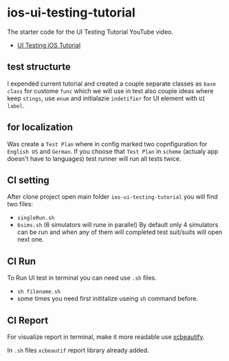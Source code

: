 # ios-ui-testing-tutorial
The starter code for the UI Testing Tutorial YouTube video. 
- [UI Testing iOS Tutorial](https://youtu.be/rmKbsQ41wVY)

## test structurte 
I expended current tutorial and created a couple separate classes as `base class` for custome `func`
which we will use in test also couple ideas where keep `stings`, use `enum` and initialazie `indetifier` for UI element with `UI label`.

## for localization
Was create a `Test Plan` where in config marked two copnfiguration for `English US` and `German`. If you choose that `Test Plan` in `scheme` 
(actualy app doesn't have to languages) test runner will run all tests twice. 

## CI setting
After clone project open main folder `ios-ui-testing-tutorial` you will find two files:
- `singleRun.sh`
- `6sims.sh` (6 simulators will rune in parallel)
By default only 4 simulators can be run and when any of them will completed test suit/suits will open next one. 

## CI Run
To Run UI test in terminal you can need use `.sh` files. 
- `sh filename.sh`
- some times you need first inititalize useing `sh` command before. 

## CI Report
For visualize report in terminal, make it more readable use [xcbeautify](https://github.com/thii/xcbeautify`).

In `.sh` files `xcbeautif` report library already added. 
